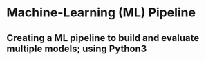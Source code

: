 # Machine-Learning (ML) Pipeline
## Creating a ML pipeline to build and evaluate multiple models; using Python3


